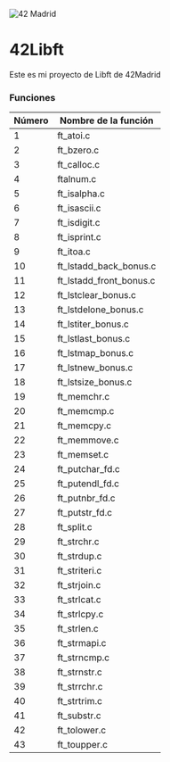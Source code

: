 ![42 Madrid](https://www.42madrid.com/wp-content/uploads/2019/11/logo-header@2x.png)

# 42Libft
Este es mi proyecto de Libft de 42Madrid

### Funciones
| Número | Nombre de la función |
| ------ | -------------------- |
| 1      | ft_atoi.c            |
| 2      | ft_bzero.c           |
| 3      | ft_calloc.c          |
| 4      | ftalnum.c            |
| 5      | ft_isalpha.c         |
| 6      | ft_isascii.c         |
| 7      | ft_isdigit.c         |
| 8      | ft_isprint.c         |
| 9      | ft_itoa.c            |
| 10     | ft_lstadd_back_bonus.c |
| 11     | ft_lstadd_front_bonus.c |
| 12     | ft_lstclear_bonus.c      |
| 13     | ft_lstdelone_bonus.c     |
| 14     | ft_lstiter_bonus.c       |
| 15     | ft_lstlast_bonus.c       |
| 16     | ft_lstmap_bonus.c        |
| 17     | ft_lstnew_bonus.c        |
| 18     | ft_lstsize_bonus.c       |
| 19     | ft_memchr.c              |
| 20     | ft_memcmp.c              |
| 21     | ft_memcpy.c              |
| 22     | ft_memmove.c             |
| 23     | ft_memset.c              |
| 24     | ft_putchar_fd.c          |
| 25     | ft_putendl_fd.c          |
| 26     | ft_putnbr_fd.c           |
| 27     | ft_putstr_fd.c           |
| 28     | ft_split.c               |
| 29     | ft_strchr.c              |
| 30     | ft_strdup.c              |
| 31     | ft_striteri.c            |
| 32     | ft_strjoin.c             |
| 33     | ft_strlcat.c             |
| 34     | ft_strlcpy.c             |
| 35     | ft_strlen.c              |
| 36     | ft_strmapi.c             |
| 37     | ft_strncmp.c             |
| 38     | ft_strnstr.c             |
| 39     | ft_strrchr.c             |
| 40     | ft_strtrim.c             |
| 41     | ft_substr.c              |
| 42     | ft_tolower.c            | 
| 43     | ft_toupper.c            |
